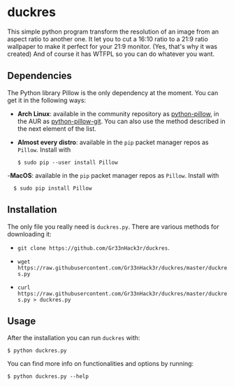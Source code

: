 # duckres

This simple python program transform the resolution of an image from an aspect ratio to another one.
It let you to cut a 16:10 ratio to a 21:9 ratio wallpaper to make it perfect for your 21:9 monitor. (Yes, that's why it was created)
And of course it has WTFPL so you can do whatever you want.

## Dependencies

The Python library Pillow is the only dependency at the moment. You can get it in the following ways:

- __Arch Linux__: available in the community repository as [python-pillow](https://www.archlinux.org/packages/community/x86_64/python-pillow/), in the AUR as [python-pillow-git](https://aur.archlinux.org/packages/python-pillow-git/). You can also use the method described in the next element of the list.

- __Almost every distro__: available in the `pip` packet manager repos as `Pillow`. Install with

      $ sudo pip --user install Pillow

-__MacOS__: available in the `pip` packet manager repos as `Pillow`. Install with

      $ sudo pip install Pillow

## Installation

The only file you really need is `duckres.py`. There are various methods for downloading it:

- `git clone https://github.com/Gr33nHack3r/duckres`.

- `wget https://raw.githubusercontent.com/Gr33nHack3r/duckres/master/duckres.py`

- `curl https://raw.githubusercontent.com/Gr33nHack3r/duckres/master/duckres.py > duckres.py`

## Usage

After the installation you can run `duckres` with:

    $ python duckres.py
    
You can find more info on functionalities and options by running:

    $ python duckres.py --help
    
